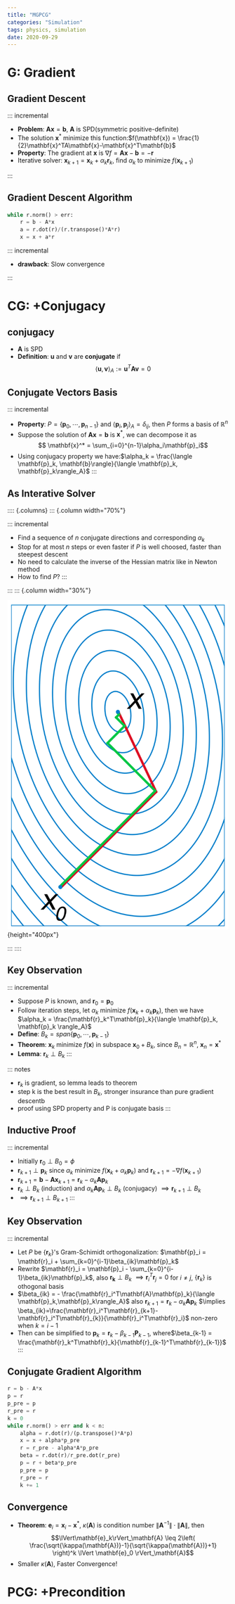 ```yaml
---
title: "MGPCG"
categories: "Simulation"
tags: physics, simulation
date: 2020-09-29
---
```


# G: Gradient

## Gradient Descent

::: incremental
* **Problem**: $\mathbf{A}\mathbf{x}=\mathbf{b}$, $\mathbf{A}$ is SPD(symmetric positive-definite)
* The solution $\mathbf{x}^*$ minimize this function:$f(\mathbf{x}) = \frac{1}{2}\mathbf{x}^TA\mathbf{x}-\mathbf{x}^T\mathbf{b}$ 
* **Property**: The gradient at $\mathbf{x}$ is $\nabla f = \mathbf{A}\mathbf{x}-\mathbf{b}=-\mathbf{r}$ 
* Iterative solver: $\mathbf{x}_{k+1} = \mathbf{x}_k + \alpha_k \mathbf{r}_k$, find $\alpha_k$ to minimize $f(\mathbf{x}_{k+1})$

:::

## Gradient Descent Algorithm

```python
while r.norm() > err:
    r = b - A*x
    a = r.dot(r)/(r.transpose()*A*r)
    x = x + a*r
```
::: incremental
* **drawback**: Slow convergence

:::

# CG: +Conjugacy

## conjugacy

* $\mathbf{A}$ is SPD
* **Definition**: $\mathbf{u}$ and $\mathbf{v}$ are **conjugate** if 
$$
\langle \mathbf{u},\mathbf{v}\rangle_A := \mathbf{u}^T\mathbf{A}\mathbf{v} =0
$$

## Conjugate Vectors Basis

::: incremental
* **Property**: $P=\{\mathbf{p}_0,\cdots,\mathbf{p}_{n-1}\}$ and $\langle \mathbf{p}_i, \mathbf{p}_j \rangle_A = \delta_{ij}$, then $P$ forms a basis of $\mathbb{R}^n$
* Suppose the solution of $\mathbf{A}\mathbf{x}=\mathbf{b}$ is $\mathbf{x}^*$, we can decompose it as 
$$
\mathbf{x}^* = \sum_{i=0}^{n-1}\alpha_i\mathbf{p}_i$$
* Using conjugacy property we have:$\alpha_k = \frac{\langle \mathbf{p}_k, \mathbf{b}\rangle}{\langle \mathbf{p}_k, \mathbf{p}_k\rangle_A}$
:::

## As Interative Solver

:::: {.columns}
::: {.column width="70%"}

::: incremental
* Find a sequence of $n$ conjugate directions and corresponding $\alpha_k$
* Stop for at most $n$ steps or even faster if $P$ is well choosed, faster than steepest descent
* No need to calculate the inverse of the Hessian matrix like in Newton method
* How to find $P$?
:::

:::
::: {.column width="30%"}

![](/assets/images/conjugate-gradient.png){height="400px"}

:::
::::

## Key Observation

::: incremental
* Suppose $P$ is known, and $\mathbf{r}_0 = \mathbf{p}_0$
* Follow iteration steps, let $\alpha_k$ minimize $f(\mathbf{x}_k+\alpha_k\mathbf{p}_k)$, then we have $\alpha_k = \frac{\mathbf{r}_k^T\mathbf{p}_k}{\langle \mathbf{p}_k, \mathbf{p}_k \rangle_A}$
* **Define**: $B_k = span\{\mathbf{p}_0,\cdots,\mathbf{p}_{k-1}\}$
* **Theorem**: $\mathbf{x}_k$ minimize $f(\mathbf{x})$ in subspace $\mathbf{x}_0+B_k$, since $B_n = \mathbb{R}^n$, $\mathbf{x}_n = \mathbf{x}^*$
* **Lemma**: $\mathbf{r}_k \perp B_k$
:::

::: notes
* $\mathbf{r}_k$ is gradient, so lemma leads to theorem
* step k is the best result in $B_k$, stronger insurance than pure gradient descentb
* proof using SPD property and P is conjugate basis
:::

## Inductive Proof

::: incremental
* Initially $\mathbf{r}_0 \perp B_0=\phi$
* $\mathbf{r}_{k+1} \perp \mathbf{p}_k$ since $\alpha_k$ minimize $f(\mathbf{x}_k+\alpha_k\mathbf{p}_k)$ and $\mathbf{r}_{k+1}=-\nabla f(\mathbf{x}_{k+1})$
* $\mathbf{r}_{k+1} = \mathbf{b} - \mathbf{A}\mathbf{x}_{k+1}=\mathbf{r}_k-\alpha_k\mathbf{A}\mathbf{p}_k$
* $\mathbf{r}_k \perp B_k$ (induction) and $\alpha_k\mathbf{A}\mathbf{p}_k \perp B_k$ (conjugacy) $\implies \mathbf{r}_{k+1} \perp B_k$
* $\implies \mathbf{r}_{k+1} \perp B_{k+1}$
:::

## Key Observation

::: incremental
* Let $P$ be $\{\mathbf{r}_k\}$'s Gram-Schimidt orthogonalization: $\mathbf{p}_i = \mathbf{r}_i + \sum_{k=0}^{i-1}\beta_{ik}\mathbf{p}_k$
* Rewrite $\mathbf{r}_i = \mathbf{p}_i - \sum_{k=0}^{i-1}\beta_{ik}\mathbf{p}_k$, also $\mathbf{r_k} \perp B_k$ $\implies \mathbf{r}_i^T\mathbf{r}_j=0$ for $i \neq j$, $\{\mathbf{r}_k\}$ is othogonal basis
* $\beta_{ik} = - \frac{\mathbf{r}_i^T\mathbf{A}\mathbf{p}_k}{\langle \mathbf{p}_k,\mathbf{p}_k\rangle_A}$ also $\mathbf{r}_{k+1}=\mathbf{r}_k-\alpha_k\mathbf{A}\mathbf{p}_k$ $\implies \beta_{ik}=\frac{\mathbf{r}_i^T\mathbf{r}_{k+1}-\mathbf{r}_i^T\mathbf{r}_{k}}{\mathbf{r}_i^T\mathbf{r}_i}$ non-zero when $k=i-1$
* Then can be simplified to $\mathbf{p}_k = \mathbf{r}_k-\beta_{k-1}\mathbf{P}_{k-1}$, where$\beta_{k-1} = \frac{\mathbf{r}_k^T\mathbf{r}_k}{\mathbf{r}_{k-1}^T\mathbf{r}_{k-1}}$
:::

## Conjugate Gradient Algorithm 

```python
r = b - A*x
p = r
p_pre = p
r_pre = r
k = 0
while r.norm() > err and k < n:
    alpha = r.dot(r)/(p.transpose()*A*p)
    x = x + alpha*p_pre
    r = r_pre - alpha*A*p_pre
    beta = r.dot(r)/r_pre.dot(r_pre)
    p = r + beta*p_pre
    p_pre = p
    r_pre = r
    k += 1
```

## Convergence

* **Theorem**: $\mathbf{e}_i = \mathbf{x}_i-\mathbf{x}^*$, $\kappa(\mathbf{A})$ is condition number $\lVert \mathbf{A}^{-1} \rVert\cdot \lVert \mathbf{A} \rVert$, then 
$$\lVert\mathbf{e}_k\rVert_\mathbf{A} \leq 2\left( \frac{\sqrt{\kappa(\mathbf{A})}-1}{\sqrt{\kappa(\mathbf{A})}+1} \right)^k \lVert \mathbf{e}_0 \rVert_\mathbf{A}$$
* Smaller $\kappa(\mathbf{A})$, Faster Convergence!

# PCG: +Precondition


